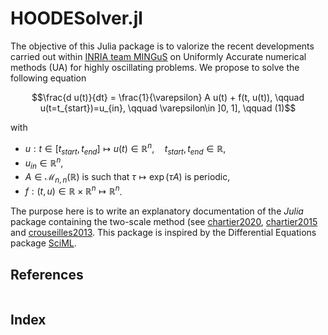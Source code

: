 # HOODESolver.jl

The objective of this Julia package is to valorize the recent developments carried out within [INRIA team MINGuS](https://team.inria.fr/mingus/) on Uniformly Accurate numerical methods (UA) for highly oscillating problems. We propose to solve the following equation 

$$\frac{d u(t)}{dt} = \frac{1}{\varepsilon} A u(t) + f(t, u(t)), \qquad u(t=t_{start})=u_{in}, \qquad \varepsilon\in ]0, 1], \qquad (1)$$

with 
-  $u : t\in [t_{start}, t_{end}] \mapsto u(t)\in \mathbb{R}^n, \quad t_{start}, t_{end}\in \mathbb{R}$, 
-  $u_{in}\in \mathbb{R}^n$, 
-  $A\in {\mathcal{M}}_{n,n}(\mathbb{R})$ is such that $\tau \mapsto \exp(\tau A)$ is periodic,  
-  $f : (t, u) \in  \mathbb{R}\times \mathbb{R}^n \mapsto \mathbb{R}^n$.

The purpose here is to write an explanatory documentation of the *Julia* package containing the two-scale method (see [chartier2020](@cite), [chartier2015](@cite) and [crouseilles2013](@cite). This package is inspired by the Differential Equations package [SciML](https://diffeq.sciml.ai/dev/index.html).


## References

```@bibliography
```

## Index

```@index
```
